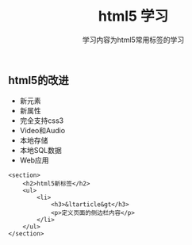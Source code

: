 <header>
	<h1>html5 学习</h1>
	<p>学习内容为html5常用标签的学习</p>
</header>

<article>
	<section>
		<h2>html5的改进</h2>
		<ul>
			<li>新元素</li>
			<li>新属性</li>
			<li>完全支持css3</li>
			<li>Video和Audio</li>
			<li>本地存储</li>
			<li>本地SQL数据</li>
			<li>Web应用</li>
		</ul>
	</section>

	<section>
		<h2>html5新标签</h2>
		<ul>
			<li>
				<h3>&ltarticle&gt</h3>
				<p>定义页面的侧边栏内容</p>
			</li>
		</ul>
	</section>
</article>

<footer>
	
</footer>
